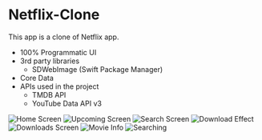 # Netflix-Clone
This app is a clone of Netflix app.

- 100% Programmatic UI
- 3rd party libraries
  - SDWebImage (Swift Package Manager)
- Core Data
- APIs used in the project
  - TMDB API
  - YouTube Data API v3


![Home Screen](https://github.com/EmirOzturk01/Netflix-Clone/assets/104322642/9156a0e5-0373-46b9-962b-0e599e4b6ac2) ![Upcoming Screen](https://github.com/EmirOzturk01/Netflix-Clone/assets/104322642/44ae9577-a490-4e59-bd81-da17ff67f229)
![Search Screen](https://github.com/EmirOzturk01/Netflix-Clone/assets/104322642/15f76bdd-bf2e-4dca-b619-7e9b267718ca)  ![Download Effect](https://github.com/EmirOzturk01/Netflix-Clone/assets/104322642/00627bb7-ff0f-4fe6-9bb9-4a78b287dc64)
![Downloads Screen](https://github.com/EmirOzturk01/Netflix-Clone/assets/104322642/edde1c4c-935d-47cd-b90e-b1df10276f7e)  ![Movie Info](https://github.com/EmirOzturk01/Netflix-Clone/assets/104322642/f78df2b8-d01a-4c47-8b9e-1345b62c8074)
![Searching](https://github.com/EmirOzturk01/Netflix-Clone/assets/104322642/ca88953f-8ca3-42d6-b15e-b9b2f04ffe85)





